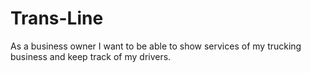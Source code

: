 # Trans-Line

As a business owner
I want to be able to show services of my trucking business and keep track of my drivers.
